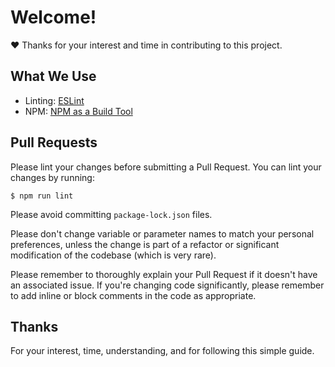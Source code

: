 # Welcome!
:heart: Thanks for your interest and time in contributing to this project.

## What We Use

- Linting: [ESLint](http://eslint.org/)
- NPM: [NPM as a Build Tool](https://css-tricks.com/using-npm-build-tool/)

## Pull Requests

Please lint your changes before submitting a Pull Request. You can lint your
changes by running:

```console
$ npm run lint
```

Please avoid committing `package-lock.json` files.

Please don't change variable or parameter names to match your
personal preferences, unless the change is part of a refactor
or significant modification of the codebase (which is very rare).

Please remember to thoroughly explain your Pull Request if it
doesn't have an associated issue. If you're changing code
significantly, please remember to add inline or block comments
in the code as appropriate.

## Thanks

For your interest, time, understanding, and for following this simple guide.
